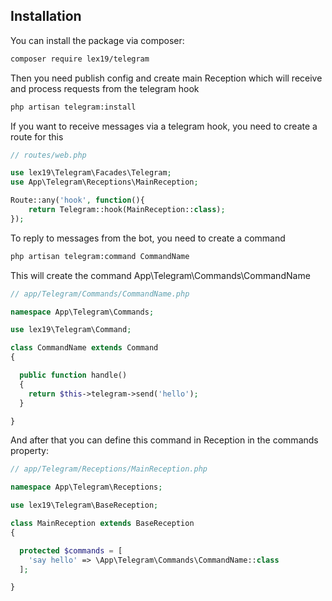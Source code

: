 ## Installation

You can install the package via composer:

```bash
composer require lex19/telegram
```

Then you need publish config and create main Reception which will receive and process requests from the telegram hook

```bash
php artisan telegram:install
```

If you want to receive messages via a telegram hook, you need to create a route for this

```php
// routes/web.php

use lex19\Telegram\Facades\Telegram;
use App\Telegram\Receptions\MainReception;

Route::any('hook', function(){
    return Telegram::hook(MainReception::class);
});

```

To reply to messages from the bot, you need to create a command

```bash
php artisan telegram:command CommandName
```

This will create the command App\Telegram\Commands\CommandName

```php
// app/Telegram/Commands/CommandName.php

namespace App\Telegram\Commands;

use lex19\Telegram\Command;

class CommandName extends Command
{

  public function handle()
  {
    return $this->telegram->send('hello');
  }

}
```

And after that you can define this command in Reception in the commands property:

```php
// app/Telegram/Receptions/MainReception.php

namespace App\Telegram\Receptions;

use lex19\Telegram\BaseReception;

class MainReception extends BaseReception
{

  protected $commands = [
    'say hello' => \App\Telegram\Commands\CommandName::class
  ];

}

```
